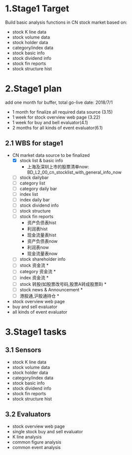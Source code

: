 # 1.Stage1 Target
Build basic analysis functions in CN stock market based on:
+ stock K line data
+ stock volume data
+ stock holder data
+ category/index data
+ stock basic info
+ stock dividend info
+ stock fin reports
+ stock structure hist

# 2.Stage1 plan
add one month for buffer, total go-live date: 2018/7/1
+ 1 month for finalize all required data source (3.15)
+ 1 week for stock overview web page (3.22)
+ 1 week for buy and bell evaluator(4.1)
+ 2 months for all kinds of event evaluator(6.1)

## 2.1 WBS for stage1
+ CN market data source to be finalized
  - [x] stock list & basic info
      - 上海及深圳上市的股票清单now: BD_L2_00_cn_stocklist_with_general_info_now
  - [ ] stock dailybar
  - [ ] category list
  - [ ] category daily bar
  - [ ] index list
  - [ ] index daily bar
  - [ ] stock dividend info
  - [ ] stock structure
  - [ ] stock fin reports
      - 资产负债表hist
      - 利润表hist
      - 现金流量表hist
      - 资产负债表now
      - 利润表now
      - 现金流量表now      
  - [ ] stock shareholder info
  - [ ] stock 资金流 *
  - [ ] category 资金流 *
  - [ ] index 资金流 *
  - [ ] stock 转股(如股票改号码,股票A转成股票B) *
  - [ ] stock news & Announcement *
  - [ ] 港股通,沪股通持仓 *
+ stock overview web page 
+ buy and sell evaluator
+ all kinds of event evaluator


# 3.Stage1 tasks
## 3.1 Sensors
+ stock K line data
+ stock volume data
+ stock holder data
+ category/index data
+ stock basic info
+ stock dividend info
+ stock fin reports
+ stock structure hist

## 3.2 Evaluators
+ stock overview web page
+ single stock buy and sell evaluator
+ K line analysis
+ common figure analysis
+ common event analysis
